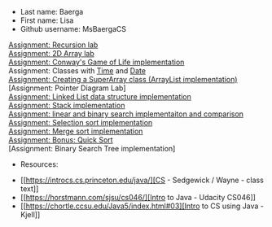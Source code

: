 * Last name: Baerga
* First name: Lisa
* Github username: MsBaergaCS

[Assignment: Recursion lab](/classwork/0day/dayZero.java)  
[Assignment: 2D Array lab](classwork/1day/dayNumOne.java)  
[Assignment: Conway's Game of Life implementation](classwork/1day/gameOfLife.java)  
Assignment: Classes with [Time](classwork/3day/Time.java) and [Date](classwork/3day/Date.java)  
[Assignment: Creating a SuperArray class (ArrayList implementation)](classwork/4day/SuperArray.java)  
[Assignment: Pointer Diagram Lab]  
[Assignment: Linked List data structure implementation](classwork/5-6day)  
[Assignment: Stack implementation](classwork/8day)  
[Assignment: linear and binary search implementaiton and comparison](classwork/10day)  
[Assignment: Selection sort implementation](classwork/12day/Sort.java)  
[Assignment: Merge sort implementation](classwork/12day/Sort.java)  
[Assignment: Bonus: Quick Sort](classwork/12day/Sort.java)  
[Assignment: Binary Search Tree implementation]  

* Resources:
- [[https://introcs.cs.princeton.edu/java/][CS - Sedgewick / Wayne - class text]]
- [[https://horstmann.com/sjsu/cs046/][Intro to Java - Udacity CS046]]
- [[https://chortle.ccsu.edu/Java5/index.html#03][Intro to CS using Java - Kjell]]
